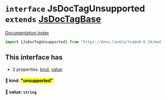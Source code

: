 # `interface` JsDocTagUnsupported `extends` [JsDocTagBase](../interface.JsDocTagBase/README.md)

[Documentation Index](../README.md)

```ts
import {JsDocTagUnsupported} from "https://deno.land/x/tsa@v0.0.34/mod.ts"
```

## This interface has

- 2 properties:
[kind](#-kind-unsupported),
[value](#-value-string)


#### 📄 kind: <mark>"unsupported"</mark>



#### 📄 value: `string`



